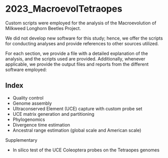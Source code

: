 # 2023_MacroevolTetraopes

Custom scripts were employed for the analysis of the Macroevolution of Milkweed Longhorn Beetles Project.

We did not develop new software for this study; hence, we offer the scripts for conducting analyses and provide references to other sources utilized.

For each section, we provide a file with a detailed explanation of the analysis, and the scripts used are provided. Additionally, whenever applicable, we provide the output files and reports from the different software employed:

## Index
- Quality control
- Genome assembly
- Ultraconserved Element (UCE) capture with custom probe set
- UCE matrix generation and partitioning
- Phylogenomics
- Divergence time estimation
- Ancestral range estimation (global scale and American scale)

Supplementary
- In silico test of the UCE Coleoptera probes on the Tetraopes genomes
